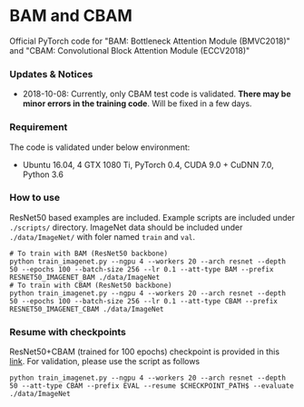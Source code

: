 # BAM and CBAM
Official PyTorch code for "BAM: Bottleneck Attention Module (BMVC2018)" and "CBAM: Convolutional Block Attention Module (ECCV2018)"

### Updates & Notices
- 2018-10-08: Currently, only CBAM test code is validated. **There may be minor errors in the training code**. Will be fixed in a few days.

### Requirement

The code is validated under below environment:
- Ubuntu 16.04, 4 GTX 1080 Ti, PyTorch 0.4, CUDA 9.0 + CuDNN 7.0, Python 3.6

### How to use

ResNet50 based examples are included. Example scripts are included under ```./scripts/``` directory.
ImageNet data should be included under ```./data/ImageNet/``` with foler named ```train``` and ```val```.

```
# To train with BAM (ResNet50 backbone)
python train_imagenet.py --ngpu 4 --workers 20 --arch resnet --depth 50 --epochs 100 --batch-size 256 --lr 0.1 --att-type BAM --prefix RESNET50_IMAGENET_BAM ./data/ImageNet
# To train with CBAM (ResNet50 backbone)
python train_imagenet.py --ngpu 4 --workers 20 --arch resnet --depth 50 --epochs 100 --batch-size 256 --lr 0.1 --att-type CBAM --prefix RESNET50_IMAGENET_CBAM ./data/ImageNet
```

### Resume with checkpoints

ResNet50+CBAM (trained for 100 epochs) checkpoint is provided in this [link](https://www.dropbox.com/s/bt6zty02h9ibufi/RESNET50_CBAM_new_name_wrap.pth?dl=0). For validation, please use the script as follows
```
python train_imagenet.py --ngpu 4 --workers 20 --arch resnet --depth 50 --att-type CBAM --prefix EVAL --resume $CHECKPOINT_PATH$ --evaluate ./data/ImageNet
```
